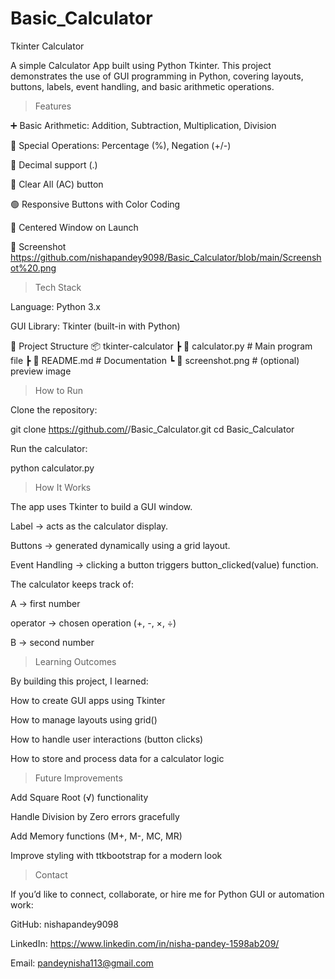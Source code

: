 # Basic_Calculator

Tkinter Calculator

A simple Calculator App built using Python Tkinter.
This project demonstrates the use of GUI programming in Python, covering layouts, buttons, labels, event handling, and basic arithmetic operations.

> Features

➕ Basic Arithmetic: Addition, Subtraction, Multiplication, Division

🔄 Special Operations: Percentage (%), Negation (+/-)

🧮 Decimal support (.)

🧹 Clear All (AC) button

🟢 Responsive Buttons with Color Coding

📐 Centered Window on Launch

📸 Screenshot
https://github.com/nishapandey9098/Basic_Calculator/blob/main/Screenshot%20.png

> Tech Stack

Language: Python 3.x

GUI Library: Tkinter (built-in with Python)

📂 Project Structure
📦 tkinter-calculator
 ┣ 📜 calculator.py      # Main program file
 ┣ 📜 README.md          # Documentation
 ┗ 📜 screenshot.png     # (optional) preview image

> How to Run

Clone the repository:

git clone https://github.com/<nishapandey9098>/Basic_Calculator.git
cd Basic_Calculator


Run the calculator:

python calculator.py

> How It Works

The app uses Tkinter to build a GUI window.

Label → acts as the calculator display.

Buttons → generated dynamically using a grid layout.

Event Handling → clicking a button triggers button_clicked(value) function.

The calculator keeps track of:

A → first number

operator → chosen operation (+, -, ×, ÷)

B → second number

> Learning Outcomes

By building this project, I learned:

How to create GUI apps using Tkinter

How to manage layouts using grid()

How to handle user interactions (button clicks)

How to store and process data for a calculator logic

> Future Improvements

Add Square Root (√) functionality

Handle Division by Zero errors gracefully

Add Memory functions (M+, M-, MC, MR)

Improve styling with ttkbootstrap for a modern look

> Contact

If you’d like to connect, collaborate, or hire me for Python GUI or automation work:

GitHub: nishapandey9098

LinkedIn: https://www.linkedin.com/in/nisha-pandey-1598ab209/

Email: pandeynisha113@gmail.com
